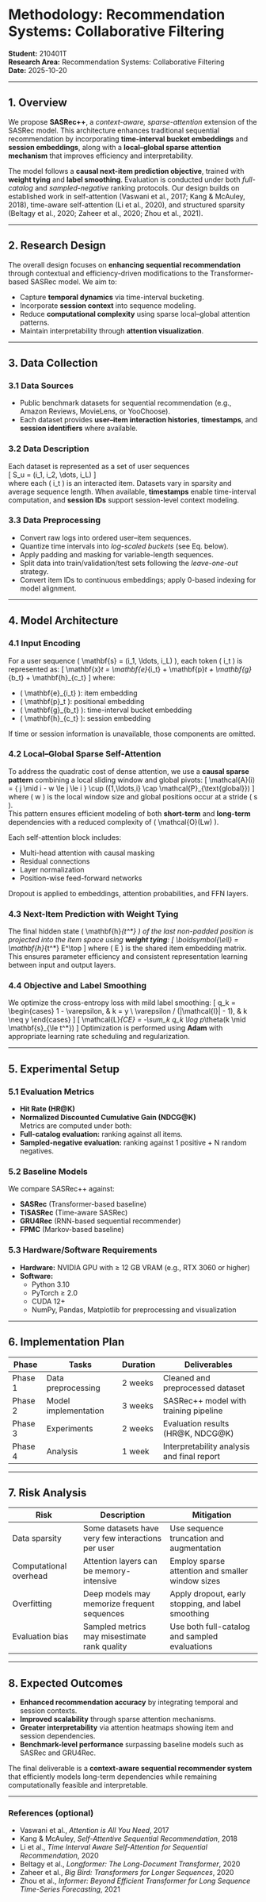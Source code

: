 # Methodology: Recommendation Systems: Collaborative Filtering

**Student:** 210401T  
**Research Area:** Recommendation Systems: Collaborative Filtering  
**Date:** 2025-10-20  

---

## 1. Overview

We propose **SASRec++**, a *context-aware, sparse-attention* extension of the SASRec model. This architecture enhances traditional sequential recommendation by incorporating **time-interval bucket embeddings** and **session embeddings**, along with a **local–global sparse attention mechanism** that improves efficiency and interpretability.  

The model follows a **causal next-item prediction objective**, trained with **weight tying** and **label smoothing**. Evaluation is conducted under both *full-catalog* and *sampled-negative* ranking protocols. Our design builds on established work in self-attention (Vaswani et al., 2017; Kang & McAuley, 2018), time-aware self-attention (Li et al., 2020), and structured sparsity (Beltagy et al., 2020; Zaheer et al., 2020; Zhou et al., 2021).

---

## 2. Research Design

The overall design focuses on **enhancing sequential recommendation** through contextual and efficiency-driven modifications to the Transformer-based SASRec model. We aim to:  

- Capture **temporal dynamics** via time-interval bucketing.  
- Incorporate **session context** into sequence modeling.  
- Reduce **computational complexity** using sparse local–global attention patterns.  
- Maintain interpretability through **attention visualization**.  

---

## 3. Data Collection

### 3.1 Data Sources
- Public benchmark datasets for sequential recommendation (e.g., Amazon Reviews, MovieLens, or YooChoose).  
- Each dataset provides **user–item interaction histories**, **timestamps**, and **session identifiers** where available.

### 3.2 Data Description
Each dataset is represented as a set of user sequences  
\[
S_u = (i_1, i_2, \dots, i_L)
\]  
where each \( i_t \) is an interacted item. Datasets vary in sparsity and average sequence length. When available, **timestamps** enable time-interval computation, and **session IDs** support session-level context modeling.

### 3.3 Data Preprocessing
- Convert raw logs into ordered user–item sequences.  
- Quantize time intervals into *log-scaled buckets* (see Eq. below).  
- Apply padding and masking for variable-length sequences.  
- Split data into train/validation/test sets following the *leave-one-out* strategy.  
- Convert item IDs to continuous embeddings; apply 0-based indexing for model alignment.

---

## 4. Model Architecture

### 4.1 Input Encoding
For a user sequence \( \mathbf{s} = (i_1, \ldots, i_L) \), each token \( i_t \) is represented as:
\[
\mathbf{x}_t = \mathbf{e}_{i_t} + \mathbf{p}_t + \mathbf{g}_{b_t} + \mathbf{h}_{c_t}
\]
where:
- \( \mathbf{e}_{i_t} \): item embedding  
- \( \mathbf{p}_t \): positional embedding  
- \( \mathbf{g}_{b_t} \): time-interval bucket embedding  
- \( \mathbf{h}_{c_t} \): session embedding  

If time or session information is unavailable, those components are omitted.

### 4.2 Local–Global Sparse Self-Attention
To address the quadratic cost of dense attention, we use a **causal sparse pattern** combining a local sliding window and global pivots:
\[
\mathcal{A}(i) = \{ j \mid i - w \le j \le i \} \cup (\{1,\ldots,i\} \cap \mathcal{P}_{\text{global}})
\]
where \( w \) is the local window size and global positions occur at a stride \( s \).  
This pattern ensures efficient modeling of both **short-term** and **long-term** dependencies with a reduced complexity of \( \mathcal{O}(Lw) \).

Each self-attention block includes:
- Multi-head attention with causal masking  
- Residual connections  
- Layer normalization  
- Position-wise feed-forward networks  

Dropout is applied to embeddings, attention probabilities, and FFN layers.

### 4.3 Next-Item Prediction with Weight Tying
The final hidden state \( \mathbf{h}_{t^*} \) of the last non-padded position is projected into the item space using **weight tying**:
\[
\boldsymbol{\ell} = \mathbf{h}_{t^*} E^\top
\]
where \( E \) is the shared item embedding matrix. This ensures parameter efficiency and consistent representation learning between input and output layers.

### 4.4 Objective and Label Smoothing
We optimize the cross-entropy loss with mild label smoothing:
\[
q_k =
\begin{cases}
1 - \varepsilon, & k = y \\
\varepsilon / (|\mathcal{I}| - 1), & k \neq y
\end{cases}
\]
\[
\mathcal{L}_{CE} = -\sum_k q_k \log p_\theta(k \mid \mathbf{s}_{\le t^*})
\]
Optimization is performed using **Adam** with appropriate learning rate scheduling and regularization.

---

## 5. Experimental Setup

### 5.1 Evaluation Metrics
- **Hit Rate (HR@K)**
- **Normalized Discounted Cumulative Gain (NDCG@K)**  
Metrics are computed under both:
- **Full-catalog evaluation:** ranking against all items.  
- **Sampled-negative evaluation:** ranking against 1 positive + N random negatives.

### 5.2 Baseline Models
We compare SASRec++ against:
- **SASRec** (Transformer-based baseline)  
- **TiSASRec** (Time-aware SASRec)  
- **GRU4Rec** (RNN-based sequential recommender)  
- **FPMC** (Markov-based baseline)  

### 5.3 Hardware/Software Requirements
- **Hardware:** NVIDIA GPU with ≥ 12 GB VRAM (e.g., RTX 3060 or higher)  
- **Software:**  
  - Python 3.10  
  - PyTorch ≥ 2.0  
  - CUDA 12+  
  - NumPy, Pandas, Matplotlib for preprocessing and visualization

---

## 6. Implementation Plan

| Phase | Tasks | Duration | Deliverables |
|-------|-------|----------|--------------|
| Phase 1 | Data preprocessing | 2 weeks | Cleaned and preprocessed dataset |
| Phase 2 | Model implementation | 3 weeks | SASRec++ model with training pipeline |
| Phase 3 | Experiments | 2 weeks | Evaluation results (HR@K, NDCG@K) |
| Phase 4 | Analysis | 1 week | Interpretability analysis and final report |

---

## 7. Risk Analysis

| Risk | Description | Mitigation |
|------|--------------|-------------|
| Data sparsity | Some datasets have very few interactions per user | Use sequence truncation and augmentation |
| Computational overhead | Attention layers can be memory-intensive | Employ sparse attention and smaller window sizes |
| Overfitting | Deep models may memorize frequent sequences | Apply dropout, early stopping, and label smoothing |
| Evaluation bias | Sampled metrics may misestimate rank quality | Use both full-catalog and sampled evaluations |

---

## 8. Expected Outcomes

- **Enhanced recommendation accuracy** by integrating temporal and session contexts.  
- **Improved scalability** through sparse attention mechanisms.  
- **Greater interpretability** via attention heatmaps showing item and session dependencies.  
- **Benchmark-level performance** surpassing baseline models such as SASRec and GRU4Rec.  

The final deliverable is a **context-aware sequential recommender system** that efficiently models long-term dependencies while remaining computationally feasible and interpretable.

---

### References (optional)
- Vaswani et al., *Attention is All You Need*, 2017  
- Kang & McAuley, *Self-Attentive Sequential Recommendation*, 2018  
- Li et al., *Time Interval Aware Self-Attention for Sequential Recommendation*, 2020  
- Beltagy et al., *Longformer: The Long-Document Transformer*, 2020  
- Zaheer et al., *Big Bird: Transformers for Longer Sequences*, 2020  
- Zhou et al., *Informer: Beyond Efficient Transformer for Long Sequence Time-Series Forecasting*, 2021  
